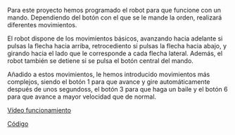 Para este proyecto hemos programado el robot para que funcione con un mando. Dependiendo del botón con el que se le mande la orden, realizará diferentes movimientos.

El robot dispone de los movimientos básicos, avanzando hacia adelante si pulsas la flecha hacia arriba, retrocediento si pulsas la flecha hacia abajo, y girando hacia el lado que le corresponde a cada flecha lateral. Además, el robot también se detiene si se pulsa el botón central del mando. 

Añadido a estos movimientos, le hemos introducido movimientos más complejos, siendo el botón 1 para que avance y gire automáticamente después de unos segundoss, el botón 3 para que haga un baile y el botón 6 para que avance a mayor velocidad que de normal.

[Vídeo funcionamiento]()

[Código](/archivos/microbit-proyecto-final.hex)
